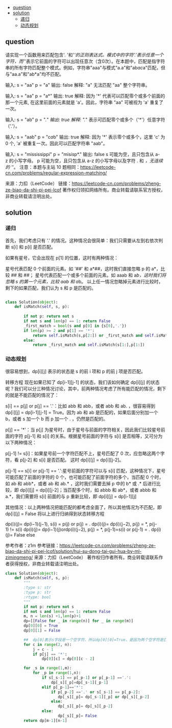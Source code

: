 
<!-- TOC -->

- [question](#question)
- [solution](#solution)
    - [递归](#%E9%80%92%E5%BD%92)
    - [动态规划](#%E5%8A%A8%E6%80%81%E8%A7%84%E5%88%92)

<!-- /TOC -->

## question
请实现一个函数用来匹配包含'. '和'*'的正则表达式。模式中的字符'.'表示任意一个字符，而'*'表示它前面的字符可以出现任意次（含0次）。在本题中，匹配是指字符串的所有字符匹配整个模式。例如，字符串"aaa"与模式"a.a"和"ab*ac*a"匹配，但与"aa.a"和"ab*a"均不匹配。

输入:
s = "aa"
p = "a"
输出: false
解释: "a" 无法匹配 "aa" 整个字符串。

输入:
s = "aa"
p = "a*"
输出: true
解释: 因为 '*' 代表可以匹配零个或多个前面的那一个元素, 在这里前面的元素就是 'a'。因此，字符串 "aa" 可被视为 'a' 重复了一次。

输入:
s = "ab"
p = ".*"
输出: true
解释: ".*" 表示可匹配零个或多个（'*'）任意字符（'.'）。

输入:
s = "aab"
p = "c*a*b"
输出: true
解释: 因为 '*' 表示零个或多个，这里 'c' 为 0 个, 'a' 被重复一次。因此可以匹配字符串 "aab"。

输入:
s = "mississippi"
p = "mis*is*p*."
输出: false
s 可能为空，且只包含从 a-z 的小写字母。
p 可能为空，且只包含从 a-z 的小写字母以及字符 . 和 *，无连续的 '*'。
注意：本题与主站 10 题相同：https://leetcode-cn.com/problems/regular-expression-matching/


来源：力扣（LeetCode）
链接：https://leetcode-cn.com/problems/zheng-ze-biao-da-shi-pi-pei-lcof
著作权归领扣网络所有。商业转载请联系官方授权，非商业转载请注明出处。


## solution

### 递归

首先，我们考虑只有 '.' 的情况。这种情况会很简单：我们只需要从左到右依次判断 s[i] 和 p[i] 是否匹配。

如果有星号，它会出现在 p[1] 的位置，这时有两种情况：

星号代表匹配 0 个前面的元素。如 '##' 和 a*##，这时我们直接忽略 p 的 a*，比较 ## 和 ##；
星号代表匹配一个或多个前面的元素。如 aaab 和 a*b，这时我们将忽略 s 的第一个元素，比较 aab 和 a*b。
以上任一情况忽略掉元素进行比较时，剩下的如果匹配，我们认为 s 和 p 是匹配的。

```py

class Solution(object):
    def isMatch(self, s, p):
        
        if not p: return not s
        if not s and len(p) == 1: return False
        _first_match = bool(s and p[0] in {s[0],'.'})
        if len(p) >= 2 and p[1] == '*':
            return self.isMatch(s,p[2:]) or _first_match and self.isMatch(s[1:],p)  ## 继续匹配 0 个到 多个。
        else:
            return _first_match and self.isMatch(s[1:],p[1:])

```

### 动态规划
很容易想到，dp[i][j] 表示的状态是 s 的前 i 项和 p 的前 j 项是否匹配。

转移方程
现在如果已知了 dp[i-1][j-1] 的状态，我们该如何确定 dp[i][j] 的状态呢？我们可以分三种情况讨论，其中，前两种情况考虑了所有能匹配的情况，剩下的就是不能匹配的情况了：

s[i] == p[j] or p[j] == '.'：比如 abb 和 abb，或者 abb 和 ab. ，很容易得到 dp[i][j] = dp[i-1][j-1] = True。因为 ab 和 ab 是匹配的，如果后面分别加一个 b，或者 s 加一个 b 而 p 加一个 . ，仍然是匹配的。

p[j] == '*'：当 p[j] 为星号时，由于星号与前面的字符相关，因此我们比较星号前面的字符 p[j-1] 和 s[i] 的关系。根据星号前面的字符与 s[i] 是否相等，又可分为以下两种情况：

p[j-1] != s[i]：如果星号前一个字符匹配不上，星号匹配了 0 次，应忽略这两个字符，看 p[j-2] 和 s[i] 是否匹配。 这时 dp[i][j] = dp[i][j-2]。

p[j-1] == s[i] or p[j-1] == '.':星号前面的字符可以与 s[i] 匹配，这种情况下，星号可能匹配了前面的字符的 0 个，也可能匹配了前面字符的多个，当匹配 0 个时，如 ab 和 abb*，或者 ab 和 ab.* ，这时我们需要去掉 p 中的 b* 或 .* 后进行比较，即 dp[i][j] = dp[i][j-2]；当匹配多个时，如 abbb 和 ab*，或者 abbb 和 a.*，我们需要将 s[i] 前面的与 p 重新比较，即 dp[i][j] = dp[i-1][j]

其他情况：以上两种情况把能匹配的都考虑全面了，所以其他情况为不匹配，即 dp[i][j] = False
将以上进行归纳得到状态转移方程

  
dp(i)(j)=   dp(i−1)(j−1),                   s(i) = p(j) or p(j) = .
dp(i)(j)=   dp(i)(j−2),                     p(j) = *, p(j-1) != s(i)
dp(i)(j)=   dp(i−1)(j)ordp(i)(j−2),         p(j) = *, p(j-1)=s(i) or p(j-1) = .
dp(i)(j)=   False                           else
​	

参考作者：z1m
参考链接：https://leetcode-cn.com/problems/zheng-ze-biao-da-shi-pi-pei-lcof/solution/hui-su-dong-tai-gui-hua-by-ml-zimingmeng/
来源：力扣（LeetCode）
著作权归作者所有。商业转载请联系作者获得授权，非商业转载请注明出处。
```py
class Solution(object):
    def isMatch(self, s, p):
        """
        :type s: str
        :type p: str
        :rtype: bool
        """
        if not p: return not s
        if not s and len(p) == 1: return False
        m, n = len(s) +1,len(p)+1
        dp=[[False for _ in range(n)] for _ in range(m)]
        dp[0][0] = True
        dp[0][1] = False

        ##  dp[0]表示s字段是一个空字符，所以dp[0][0]=True，是因为两个空字符是匹配的，同理，dp[0][1]=False就比较好理解了，就是空字符和任何一个单独的字符都不匹配， '*'也要和前一个字符串结合才能起作用。如果c等于2，意思就是p字符串有两个字符，如果末尾是'*'，那无论'*'字符前面是什么，都可以算0，也就是一个空字符，所以dp[0][2] = dp[0][0] =True就是这个道理
        for c in range(2, n):
            j = c - 1
            if p[j] == '*':
                dp[0][c] = dp[0][c - 2]

        for _s in range(1,m):
            for _p in range(1,n):
                if s[_s-1] == p[_p-1] or p[_p-1] =='.': 
                    dp[_s][_p]=dp[_s-1][_p-1]
                elif p[_p-1]=='*':
                    if p[_p-2] =='.' or s[_s-1] == p[_p-2]:
                       dp[_s][_p]= dp[_s-1][_p] or dp[_s][_p-2] 
                    else:
                       dp[_s][_p]= dp[_s][_p-2] 
                else:
                       dp[_s][_p]= False
        return dp[m-1][n-1]
```